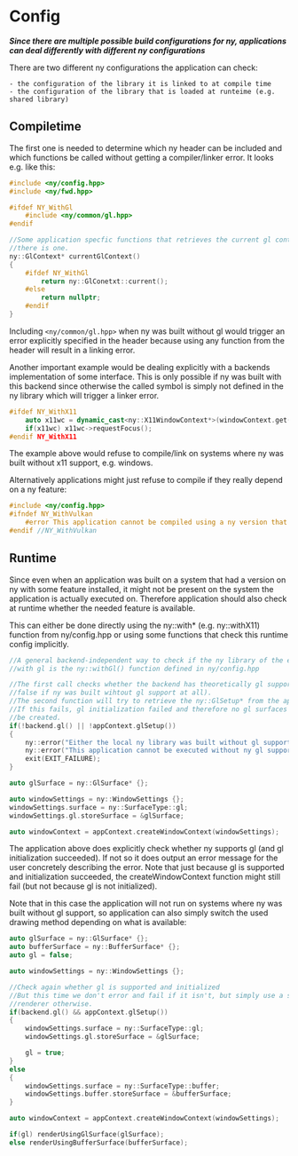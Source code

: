 Config
======

**_Since there are multiple possible build configurations for ny, applications can
deal differently with different ny configurations_**

There are two different ny configurations the application can check:

	- the configuration of the library it is linked to at compile time
	- the configuration of the library that is loaded at runteime (e.g. shared library)

Compiletime
------------

The first one is needed to determine which ny header can be included and which
functions be called without getting a compiler/linker error.
It looks e.g. like this:

```cpp
#include <ny/config.hpp>
#include <ny/fwd.hpp>

#ifdef NY_WithGl
	#include <ny/common/gl.hpp>
#endif

//Some application specfic functions that retrieves the current gl context if
//there is one.
ny::GlContext* currentGlContext()
{
	#ifdef NY_WithGl
		return ny::GlConetxt::current();
	#else
		return nullptr;
	#endif
}
```

Including ```<ny/common/gl.hpp>``` when ny was built without gl would trigger an error
explicitly specified in the header because using any function from the header will result
in a linking error.

Another important example would be dealing explicitly with a backends implementation
of some interface. This is only possible if ny was built with this backend since otherwise
the called symbol is simply not defined in the ny library which will trigger a linker error.

```cpp
#ifdef NY_WithX11
	auto x11wc = dynamic_cast<ny::X11WindowContext*>(windowContext.get());
	if(x11wc) x11wc->requestFocus();
#endif NY_WithX11
```

The example above would refuse to compile/link on systems where ny was built without x11 support,
e.g. windows.

Alternatively applications might just refuse to compile if they really depend on a
ny feature:

```cpp
#include <ny/config.hpp>
#ifndef NY_WithVulkan
	#error This application cannot be compiled using a ny version that was built without vulkan.
#endif //NY_WithVulkan
```

Runtime
-------

Since even when an application was built on a system that had a version on ny with some feature
installed, it might not be present on the system the application is actually executed on.
Therefore application should also check at runtime whether the needed feature is available.

This can either be done directly using the ny::with* (e.g. ny::withX11) function from
ny/config.hpp or using some functions that check this runtime config implicitly.

```cpp
//A general backend-independent way to check if the ny library of the executing system was built
//with gl is the ny::withGl() function defined in ny/config.hpp

//The first call checks whether the backend has theoretically gl support (which will return
//false if ny was built wihtout gl support at all).
//The second function will try to retrieve the ny::GlSetup* from the appContext.
//If this fails, gl initialization failed and therefore no gl surfaces or contexts can
//be created.
if(!backend.gl() || !appContext.glSetup())
{
	ny::error("Either the local ny library was built without gl support or gl init failed");
	ny::error("This application cannot be executed without ny gl support. Exiting");
	exit(EXIT_FAILURE);
}

auto glSurface = ny::GlSurface* {};

auto windowSettings = ny::WindowSettings {};
windowSettings.surface = ny::SurfaceType::gl;
windowSettings.gl.storeSurface = &glSurface;

auto windowContext = appContext.createWindowContext(windowSettings);
```

The application above does explicitly check whether ny supports gl (and gl initialization
succeeded). If not so it does output an error message for the user concretely describing the
error. Note that just because gl is supported and initialization succeeded, the createWindowContext
function might still fail (but not because gl is not initialized).

Note that in this case the application will not run on systems where ny was built
without gl support, so application can also simply switch the used drawing method depending
on what is available:

```cpp
auto glSurface = ny::GlSurface* {};
auto bufferSurface = ny::BufferSurface* {};
auto gl = false;

auto windowSettings = ny::WindowSettings {};

//Check again whether gl is supported and initialized
//But this time we don't error and fail if it isn't, but simply use a software
//renderer otherwise.
if(backend.gl() && appContext.glSetup())
{
	windowSettings.surface = ny::SurfaceType::gl;
	windowSettings.gl.storeSurface = &glSurface;

	gl = true;
}
else
{
	windowSettings.surface = ny::SurfaceType::buffer;
	windowSettings.buffer.storeSurface = &bufferSurface;
}

auto windowContext = appContext.createWindowContext(windowSettings);

if(gl) renderUsingGlSurface(glSurface);
else renderUsingBufferSurface(bufferSurface);
```
